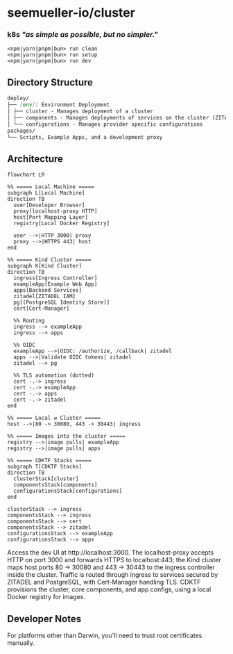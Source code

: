 # seemueller-io/cluster

### k8s _"as simple as possible, but no simpler."_

```shell
<npm|yarn|pnpm|bun> run clean
<npm|yarn|pnpm|bun> run setup
<npm|yarn|pnpm|bun> run dev
```

## Directory Structure
```markdown
deploy/
├── [env]: Environment Deployment
│ ├── cluster - Manages deployment of a cluster
│ ├── components - Manages deployments of services on the cluster (ZITADEL, CertManager, ect...)
│ └── configurations - Manages provider specific configurations
packages/
└── Scripts, Example Apps, and a development proxy
```


## Architecture

```mermaid
flowchart LR

%% ===== Local Machine =====
subgraph L[Local Machine]
direction TB
  user[Developer Browser]
  proxy[localhost-proxy HTTP]
  host[Port Mapping Layer]
  registry[Local Docker Registry]

  user -->|HTTP 3000| proxy
  proxy -->|HTTPS 443| host
end

%% ===== Kind Cluster =====
subgraph K[Kind Cluster]
direction TB
  ingress[Ingress Controller]
  exampleApp[Example Web App]
  apps[Backend Services]
  zitadel[ZITADEL IAM]
  pg[(PostgreSQL Identity Store)]
  cert[Cert-Manager]

  %% Routing
  ingress --> exampleApp
  ingress --> apps

  %% OIDC
  exampleApp -->|OIDC: /authorize, /callback| zitadel
  apps -->|Validate OIDC tokens| zitadel
  zitadel --> pg

  %% TLS automation (dotted)
  cert -.-> ingress
  cert -.-> exampleApp
  cert -.-> apps
  cert -.-> zitadel
end

%% ===== Local ⇄ Cluster =====
host -->|80 -> 30080, 443 -> 30443| ingress

%% ===== Images into the cluster =====
registry -->|image pulls| exampleApp
registry -->|image pulls| apps

%% ===== CDKTF Stacks =====
subgraph T[CDKTF Stacks]
direction TB
  clusterStack[cluster]
  componentsStack[components]
  configurationsStack[configurations]
end

clusterStack --> ingress
componentsStack --> ingress
componentsStack --> cert
componentsStack --> zitadel
configurationsStack --> exampleApp
configurationsStack --> apps

```

Access the dev UI at http://localhost:3000. The localhost-proxy accepts HTTP on port 3000 and forwards HTTPS to localhost:443; the Kind cluster maps host ports 80 -> 30080 and 443 -> 30443 to the ingress controller inside the cluster. Traffic is routed through ingress to services secured by ZITADEL and PostgreSQL, with Cert-Manager handling TLS. CDKTF provisions the cluster, core components, and app configs, using a local Docker registry for images.

## Developer Notes
For platforms other than Darwin, you'll need to trust root certificates manually.
